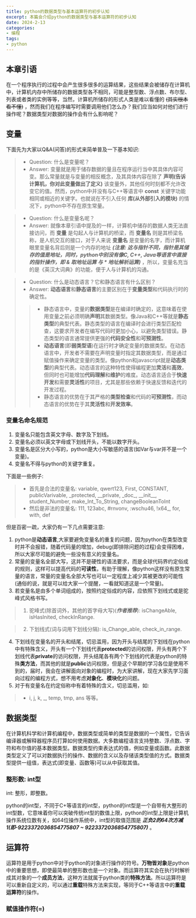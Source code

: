 ```yaml
---
title: python的数据类型与基本运算符的初步认知
excerpt: 本篇会介绍python的数据类型与基本运算符的初步认知
date: 2024-2-13
categories:
- 编程
tags:
- python
--- 
```


## 本章引语
在一个程序执行的过程中会产生很多很多的运算结果，这些结果会被储存在计算机中，计算机内存中所储存的数据类型各不相同，可能是整型数、浮点数、布尔型、列表或者类的实例等等，当然，计算机所储存的形式人类是难以看懂的 ~~(其实根本看不懂)~~ ，然而我们在程序编写时需要调用他们怎么办？我们应当如何对他们进行操作呢？数据类型对数据的操作会有什么影响呢？

## 变量
下面先为大家以Q&A(问答)的形式来简单普及一下基本知识:
> - Question: 什么是变量呢？
> - Answer: 变量就是用于储存数据的量且在程序运行当中其具体内容可变。那么常量就是与变量的相反概念，及其具体内容在除了 **声明(告诉计算机，你对此变量做出了定义)** 该变量外，其他任何时刻都不允许改变它的值。然而，python中并没有与C++等语言中 **const** 关键字功能相同或相近的关键字。也就说在不引入任何 **库(从外部引入的模块)** 的情况下，python中不存在原生常量。

> - Question: 什么是变量名呢？
> - Answer: 就像本章引语中提及的一样，计算机中储存的数据人类无法直接访问，而 **变量** 是勾起人与计算机的桥梁，而 **变量名** 则是其桥梁名称，是人机交互的接口，对于人来说 **变量名** 是变量的名字，而计算机眼里变量名背后则是一个内存的地址 ***(注意: 这与指针不同，指针是其储存的值是地址，同时，python中别没有像C, C++, Java等语言中直接的指针操作，即 & 取地址运算 与 * 地址解析运算)*** ，所以，变量名充当的是《英汉大词典》的功能，便于人与计算机的沟通。

> - Question: 什么是动态语言？它和静态语言有什么区别？
> - Answer: **动态语言**和**静态语言**的主要区别在于**变量类型**和代码执行时的确定性。
> > - 静态语言中，变量的**数据类型**是在编译时确定的，这意味着在使用变量之前必须明确**声明**其数据类型。像Java和C++等就是**静态类型**的典型代表。静态类型的语言在编译时会进行类型匹配检查，这要求开发者在编写代码时更加小心，以避免类型错误。静态类型的语言通常提供更强的**代码安全性**和**可预测性**。
> > - **动态语言**(即**弱类型语**)在运行时才确定变量的数据类型。在动态语言中，开发者不需要在声明变量时指定其数据类型，而是通过赋值操作来确定变量的类型。像python和javascript就是**动态类型**的典型代表。动态语言的这种特性使得编程更加**灵活**和**高效**，但同时也可能增加**代码理解**和**维护**的难度。动态语言适合于**快速开发**和需要**灵活性**的项目，尤其是那些依赖于快速反馈和迭代的开发过程。
> > - 静态语言的优势在于其严格的**类型检查**和代码的**可预测性**，而动态语言的优势在于其**灵活性**和**开发效率**。

### 变量名命名规范
1. 变量名只能包含英文字母、数字及下划线。
2. 变量名必须以英文字母或下划线开头，不能以数字开头。
3. 变量名是区分大小写的，python是大小写敏感的语言(如Var与var并不是一个变量)。
4. 变量名不得与python的关键字重复。

下面是一些例子:
> - 首先是合法的变量名:
> variable, qwert123, First, CONSTANT, publicVarivable, \_protected, \_\_private, \_doc\_, \_\_init\_\_, student_Number, make_Int_To_String, changeBooleanToInt
> - 然后是非法的变量名:
> 111, 123abc, #rnvonv, :wschu46, !x64_, for, with, def

但是百密一疏，大家仍有一下几点需要注意:
1. python是**动态语言**,大家要避免变量名的重复的问题，因为python在类型改变时并不会报错，随着代码量的增加，debug(即排除问题的过程)会变得困难，所以大家尽可能的避免一些没有意义的变量名。
2. 常量的变量名全部大写，这并不是硬性的语法要求，而是全球代码界约定俗成的规则，这样可以提高代码的**可读性**，有助于理解，像python这样没有原生常量的语言，常量的变量名全部大写也可以一定程度上减少其被更改的可能性(通俗的说，就是可以给大家一个提醒，一看就知道这是一个常量)。
3. 若变量名是由多个单词组成的，按照约定俗成的内容，应依照下划线式或是驼峰式风格书写。
> 1. 驼峰式(除首词外，其他的首字母大写)(***作者推荐***): isChangeAble, isHasInited, checkInRange.

> 2. 下划线式(词与词用下划线分隔): is_Change_able, check_in_range.
4. 下划线在变量名的开头和结尾，切忌滥用，因为开头与结尾的下划线在python中有特殊含义，开头有一个下划线代表**protected**的访问权限，开头有两个下划线代表**private**的访问权限，开头结尾各有两个下划线的代表是python的特殊**类方法**，而其他的就是**public**访问权限，但是这个早期的学习各位是使用不到的，届时，我会在讲解面向对象的编程时，为大家讲解，现在大家先学习面向过程的编程方式，想不用考虑**对象化**、**模块化**的问题。
5. 对于有变量名在约定俗称中有着特殊的含义，切忌滥用，如:
> - i, j, k, _, temp, tmp, ans 等等。

## 数据类型
在计算机科学和计算机编程中，数据类型或简单的类型是数据的一个属性，它告诉编译器或解释器程序员打算如何使用数据。大多数编程语言支持整数、浮点数、字符和布尔值的基本数据类型。数据类型约束表达式的值，例如变量或函数。此数据类型定义了可以对数据执行的操作、数据的含义以及存储该类型值的方式。数据类型提供一组值，表达式(即变量、函数等)可以从中获取其值。

### 整形数: int型
int: 整形，即整数。

python的int型，不同于C+等语言的int型，python的int型是一个自带有大整形的int型数，它意味着你可以突破传统int型的数值上限，python的int型上限是计算机操作系统位数有关，如64位操作系统中，int型的取值范围是
***正负2的64次方减1(即-9223372036854775807 ~ 9223372036854775807)*** 。

## 运算符
运算符是用于python中对于python的对象进行操作的符号。**万物皆对象**是python中的重要思想，即使最简单的整形数也是一个对象。而运算符其实会在执行时解析成其对象的一个**成员方法**，这种方法就属于python类的**特殊方法**。所以运算符是可以重新自定义的，可以通过**重载**特殊方法来实现，等同于C++等语言中的**重载运算符**的操作。
### 赋值操作符(=)

